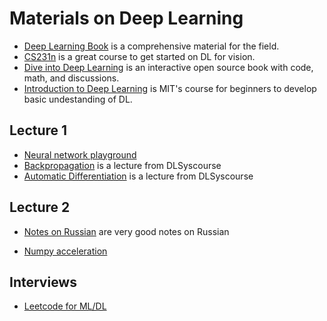 # Materials on Deep Learning
- [Deep Learning Book](http://www.deeplearningbook.org/) is a comprehensive material for the field.
- [CS231n](http://cs231n.stanford.edu/) is a great course to get started on DL for vision.
- [Dive into Deep Learning](http://en.diveintodeeplearning.org/) is an interactive open source book with code, math, and discussions.
- [Introduction to Deep Learning](http://introtodeeplearning.com/) is MIT's course for beginners to develop basic undestanding of DL.

## Lecture 1

- [Neural network playground](https://playground.tensorflow.org/)
- [Backpropagation](https://dlsyscourse.org/slides/manual_neural_nets.pdf) is a lecture from DLSyscourse
- [Automatic Differentiation](https://dlsyscourse.org/slides/4-automatic-differentiation.pdf) is a lecture from DLSyscourse


## Lecture 2


- [Notes on Russian](http://vbystricky.ru) are very good notes on Russian



- [Numpy acceleration](https://pythonspeed.com/articles/vectorization-python-alternatives)


## Interviews
- [Leetcode for ML/DL](https://datalemur.com/questions)

